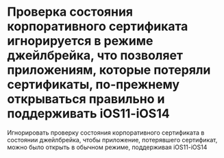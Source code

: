 # Проверка состояния корпоративного сертификата игнорируется в режиме джейлбрейка, что позволяет приложениям, которые потеряли сертификаты, по-прежнему открываться правильно и поддерживать iOS11-iOS14

Игнорировать проверку состояния корпоративного сертификата в состоянии джейлбрейка, чтобы приложение, потерявшего сертификат, можно было открыть в обычном режиме, поддерживая iOS11-iOS14
